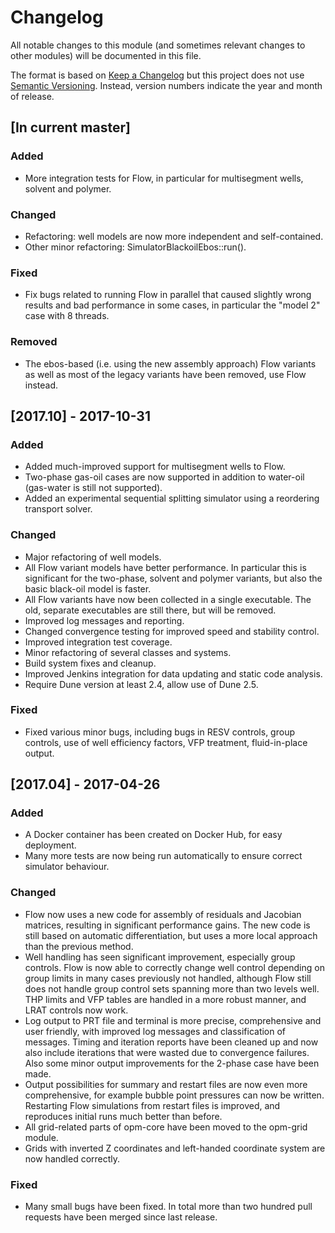 # Changelog
All notable changes to this module (and sometimes relevant changes to other modules) will be documented in this file.

The format is based on [Keep a Changelog](http://keepachangelog.com/en/1.0.0/)
but this project does not use [Semantic Versioning](http://semver.org/spec/v2.0.0.html).
Instead, version numbers indicate the year and month of release.



## [In current master]

### Added
- More integration tests for Flow, in particular for multisegment wells, solvent and polymer.

### Changed
- Refactoring: well models are now more independent and self-contained.
- Other minor refactoring: SimulatorBlackoilEbos::run().

### Fixed
- Fix bugs related to running Flow in parallel that caused slightly wrong results and bad performance in some cases, in particular the "model 2" case with 8 threads.

### Removed
- The ebos-based (i.e. using the new assembly approach) Flow variants as well as most of the legacy variants have been removed, use Flow instead.



## [2017.10] - 2017-10-31

### Added
- Added much-improved support for multisegment wells to Flow.
- Two-phase gas-oil cases are now supported in addition to water-oil (gas-water is still not supported).
- Added an experimental sequential splitting simulator using a reordering transport solver.

### Changed
- Major refactoring of well models.
- All Flow variant models have better performance. In particular this is significant for the two-phase, solvent and polymer variants, but also the basic black-oil model is faster.
- All Flow variants have now been collected in a single executable. The old, separate executables are still there, but will be removed.
- Improved log messages and reporting.
- Changed convergence testing for improved speed and stability control.
- Improved integration test coverage.
- Minor refactoring of several classes and systems.
- Build system fixes and cleanup.
- Improved Jenkins integration for data updating and static code analysis.
- Require Dune version at least 2.4, allow use of Dune 2.5.

### Fixed
- Fixed various minor bugs, including bugs in RESV controls, group controls, use of well efficiency factors, VFP treatment, fluid-in-place output.



## [2017.04] - 2017-04-26

### Added
- A Docker container has been created on Docker Hub, for easy deployment.
- Many more tests are now being run automatically to ensure correct simulator behaviour.

### Changed
- Flow now uses a new code for assembly of residuals and Jacobian matrices, resulting in significant performance gains. The new code is still based on automatic differentiation, but uses a more local approach than the previous method.
- Well handling has seen significant improvement, especially group controls. Flow is now able to correctly change well control depending on group limits in many cases previously not handled, although Flow still does not handle group control sets spanning more than two levels well. THP limits and VFP tables are handled in a more robust manner, and LRAT controls now work.
- Log output to PRT file and terminal is more precise, comprehensive and user friendly, with improved log messages and classification of messages. Timing and iteration reports have been cleaned up and now also include iterations that were wasted due to convergence failures. Also some minor output improvements for the 2-phase case have been made.
- Output possibilities for summary and restart files are now even more comprehensive, for example bubble point pressures can now be written. Restarting Flow simulations from restart files is improved, and reproduces initial runs much better than before.
- All grid-related parts of opm-core have been moved to the opm-grid module.
- Grids with inverted Z coordinates and left-handed coordinate system are now handled correctly.

### Fixed
- Many small bugs have been fixed. In total more than two hundred pull requests have been merged since last release.








